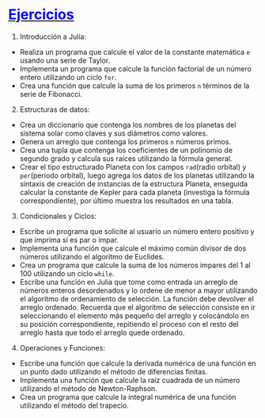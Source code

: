 # [<font color=blue>Ejercicios</font>](#contenidos) <a name="U5"></a>

1. Introducción a Julia:
* Realiza un programa que calcule el valor de la constante matemática `e` usando una serie de Taylor.
* Implementa un programa que calcule la función factorial de un número entero utilizando un ciclo `for`.
* Crea una función que calcule la suma de los primeros `n` términos de la serie de Fibonacci.
2. Estructuras de datos:
* Crea un diccionario que contenga los nombres de los planetas del sistema solar como claves y sus diámetros como valores.
* Genera un arreglo que contenga los primeros `n` números primos.
* Crea una tupla que contenga los coeficientes de un polinomio de segundo grado y calcula sus raíces utilizando la fórmula general.
* Crear el tipo estructurado Planeta con los campos `rad`(radio orbital) y `per`(periodo orbital), luego agrega los datos de los planetas utilizando la sintaxis de creación de instancias de la estructura Planeta, enseguida calcular la constante de Kepler para cada planeta (investiga la fórmula correspondiente), por último muestra los resultados en una tabla. 
3. Condicionales y Ciclos:
* Escribe un programa que solicite al usuario un número entero positivo y que imprima si es par o impar.
* Implementa una función que calcule el máximo común divisor de dos números utilizando el algoritmo de Euclides.
* Crea un programa que calcule la suma de los números impares del 1 al 100 utilizando un ciclo `while`.
* Escribe una función en Julia que tome como entrada un arreglo de números enteros desordenados y lo ordene de menor a mayor utilizando el algoritmo de ordenamiento de selección. La función debe devolver el arreglo ordenado. Recuerda que el algoritmo de selección consiste en ir seleccionando el elemento más pequeño del arreglo y colocándolo en su posición correspondiente, repitiendo el proceso con el resto del arreglo hasta que todo el arreglo quede ordenado.
4. Operaciones y Funciones:
* Escribe una función que calcule la derivada numérica de una función en un punto dado utilizando el método de diferencias finitas.
* Implementa una función que calcule la raíz cuadrada de un número utilizando el método de Newton-Raphson.
* Crea un programa que calcule la integral numérica de una función utilizando el método del trapecio.
